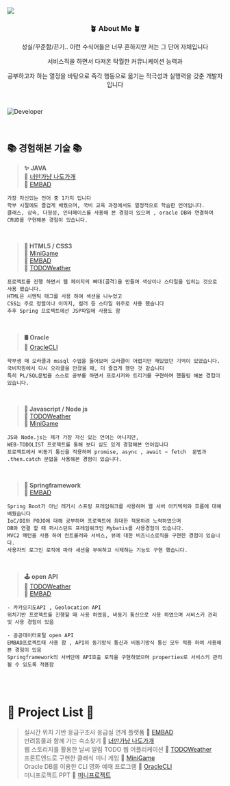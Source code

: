 <img src="https://capsule-render.vercel.app/api?type=wave&color=gradient&height=300&section=header&text=👋HI%20YUURI%20GITHUB&fontSize=50" />


<h3 align="center"> 🪴 About Me 🪴 </h3>
<p align="center"> 성실/꾸준함/끈기.. 이런 수식어들은 너무 흔하지만 저는 그 단어 자체입니다 </p>
<p align="center"> 서비스직을 하면서 다져온 탁월한 커뮤니케이션 능력과</p> <p align="center"> 공부하고자 하는 열정을 바탕으로 즉각 행동으로 옮기는 적극성과 실행력을 갖춘 개발자입니다
</p>
&nbsp;
&nbsp;
&nbsp;

![Developer](https://github.com/gayulz/gayulz/assets/109029219/77842df6-ba7e-47d9-a16e-8045d1193b68)

&nbsp;
&nbsp;
&nbsp;

## 📚 경험해본 기술 📚
> **✨ JAVA**   
🔗 [너만가냥 나도가개](https://github.com/gayulz/JAVAGUI_project.git)    
🔗 [EMBAD](https://github.com/gayulz/EMBAD_project.git)         
```
가장 자신있는 언어 중 1가지 입니다 
학부 시절에도 즐겁게 배웠으며, 국비 교육 과정에서도 열정적으로 학습한 언어입니다.
클래스, 상속, 다형성, 인터페이스를 사용해 본 경험이 있으며 , oracle DB와 연결하여 CRUD를 구현해본 경험이 있습니다.
```
&nbsp;
&nbsp;
&nbsp;
> **🌼 HTML5 / CSS3**   
🔗 [MiniGame](https://github.com/gayulz/JSMiniGame_project.git)    
🔗 [EMBAD](https://github.com/gayulz/EMBAD_project.git)  
🔗 [TODOWeather](https://github.com/gayulz/TODOLIST_project.git)   
```
프로젝트를 진행 하면서 웹 페이지의 뼈대(골격)을 만들며 색상이나 스타일을 입히는 것으로 사용 했습니다. 
HTML은 시멘틱 태그를 사용 하여 섹션을 나누었고 
CSS는 주로 정렬이나 이미지, 컬러 등 스타일 위주로 사용 했습니다
추후 Spring 프로젝트에선 JSP파일에 사용도 함 
``` 
&nbsp;
&nbsp;
&nbsp;
> **🛢️ Oracle**   
🔗 [OracleCLI](https://github.com/gayulz/ORACLECLI_project.git) 
```
학부생 때 오라클과 mssql 수업을 들어보며 오라클이 어렵지만 재밌었던 기억이 있었습니다.
국비학원에서 다시 오라클을 만졌을 때, 더 즐겁게 했던 것 같습니다
특히 PL/SQL문법을 스스로 공부를 하면서 프로시저와 트리거를 구현하며 핸들링 해본 경험이있습니다.
```
&nbsp;
&nbsp;
&nbsp;
> **🍑 Javascript / Node js**    
🔗 [TODOWeather](https://github.com/gayulz/TODOLIST_project.git)   
🔗 [MiniGame](https://github.com/gayulz/JSMiniGame_project.git)    
```
JS와 Node.js는 제가 가장 자신 있는 언어는 아니지만, 
WEB-TODOLIST 프로젝트를 통해 보다 심도 있게 경험해본 언어입니다
프로젝트에서 비동기 통신을 적용하며 promise, async , await ~ fetch  문법과 .then.catch 문법을 사용해본 경험이 있습니다.
```
&nbsp;
&nbsp;
&nbsp;
> **🌱 Springframework**  
🔗 [EMBAD](https://github.com/gayulz/EMBAD_project.git)  
```
Spring Boot가 아닌 레거시 스프링 프레임워크를 사용하며 웹 서버 아키텍처와 흐름에 대해 배웠습니다
IoC/DI와 POJO에 대해 공부하며 프로젝트에 최대한 적용하려 노력하였으며
DB와 연결 할 때 퍼시스던트 프레임워크인 Mybatis를 사용경험이 있습니다.
MVC2 패턴을 사용 하여 컨트롤러와 서비스, 뷰에 대한 비즈니스로직을 구현한 경험이 있습니다.
사용자의 로그인 로직에 따라 세션을 부여하고 삭제하는 기능도 구현 했습니다.
```
&nbsp;
&nbsp;
&nbsp;
> **🕹️ open API**    
🔗 [TODOWeather](https://github.com/gayulz/TODOLIST_project.git)   
🔗 [EMBAD](https://github.com/gayulz/EMBAD_project.git)  
```
- 카카오지도API , Geolocation API  
위치기반 프로젝트를 진행할 때 사용 하였음, 비동기 통신으로 사용 하였으며 서비스키 관리 및 사용 경험이 있음

- 공공데이터포털 open API 
EMBAD프로젝트때 사용 함 , API의 동기방식 통신과 비동기방식 통신 모두 적용 하여 사용해본 경험이 있음
Springframework의 서버단에 API호출 로직을 구현하였으며 properties로 서비스키 관리될 수 있도록 적용함  
```


&nbsp;
&nbsp;
&nbsp;         
&nbsp;
&nbsp;
&nbsp;
            
# 🚧 Project List 🚧
> 실시간 위치 기반 응급구조사 응급실 연계 플랫폼 🔗 [EMBAD](https://github.com/gayulz/EMBAD_project.git)         
> 반려동물과 함께 가는 숙소찾기 🔗 [너만가냥 나도가개](https://github.com/gayulz/JAVAGUI_project.git)          
> 웹 스토리지를 활용한 날씨 알림 TODO 웹 어플리케이션  🔗 [TODOWeather](https://github.com/gayulz/TODOLIST_project.git)     
> 프론트엔드로 구현한 클래식 미니 게임 🔗 [MiniGame](https://github.com/gayulz/JSMiniGame_project.git)         
> Oracle DB를 이용한 CLI 영화 예매 프로그램 🔗 [OracleCLI](https://github.com/gayulz/ORACLECLI_project.git)    
> 미니프로젝트 PPT 🔗 [미니프로젝트](https://github.com/gayulz/Study.git)      


